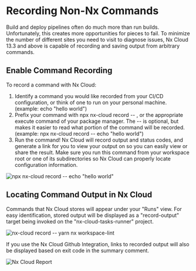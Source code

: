 # Recording Non-Nx Commands
Build and deploy pipelines often do much more than run builds. Unfortunately, this creates more opportunities for pieces to fail. To minimize the number of different sites you need to visit to diagnose issues, Nx Cloud 13.3 and above is capable of recording and saving output from arbitrary commands.

## Enable Command Recording 
To record a command with Nx Cloud:

1. Identify a command you would like recorded from your CI/CD configuration, or think of one to run on your personal machine. (example: echo "hello world")
2. Prefix your command with npx nx-cloud record -- , or the appropriate execute command of your package manager. The -- is optional, but makes it easier to read what portion of the command will be recorded. (example: npx nx-cloud record -- echo "hello world")
3. Run the command! Nx Cloud will record output and status codes, and generate a link for you to view your output on so you can easily view or share the result. Make sure you run this command from your workspace root or one of its subdirectories so Nx Cloud can properly locate configuration information.

![npx nx-cloud record -- echo "hello world"](/nx-cloud/set-up/record-hello-world.png)

## Locating Command Output in Nx Cloud 
Commands that Nx Cloud stores will appear under your "Runs" view. For easy identification, stored output will be displayed as a "record-output" target being invoked on the "nx-cloud-tasks-runner" project.

![nx-cloud record -- yarn nx workspace-lint](/nx-cloud/set-up/record-workspace-lint.png)

If you use the Nx Cloud Github Integration, links to recorded output will also be displayed based on exit code in the summary comment.

![Nx Cloud Report](/nx-cloud/set-up/record-report.png)
